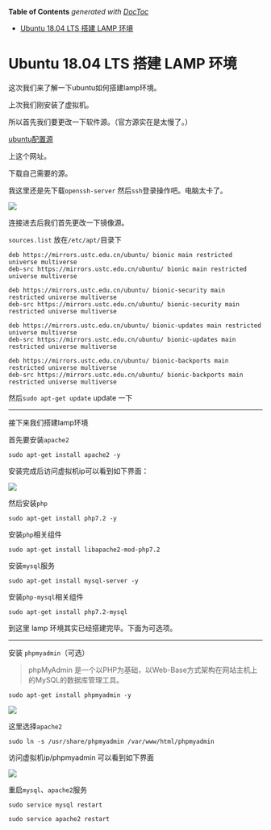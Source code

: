 <!-- START doctoc generated TOC please keep comment here to allow auto update -->
<!-- DON'T EDIT THIS SECTION, INSTEAD RE-RUN doctoc TO UPDATE -->
**Table of Contents**  *generated with [DocToc](https://github.com/thlorenz/doctoc)*

- [Ubuntu 18.04 LTS 搭建 LAMP 环境](#ubuntu-1804-lts-%E6%90%AD%E5%BB%BA-lamp-%E7%8E%AF%E5%A2%83)

<!-- END doctoc generated TOC please keep comment here to allow auto update -->

# Ubuntu 18.04 LTS 搭建 LAMP 环境

这次我们来了解一下ubuntu如何搭建lamp环境。

上次我们刚安装了虚拟机。

所以首先我们要更改一下软件源。（官方源实在是太慢了。）

[ubuntu配置源](https://mirrors.ustc.edu.cn/repogen/)

上这个网址。

下载自己需要的源。

我这里还是先下载`openssh-server` 然后`ssh`登录操作吧。电脑太卡了。

![](https://ws1.sinaimg.cn/large/bdc70b0agy1fs9d4m33wkj20o90f5dgw.jpg)

连接进去后我们首先更改一下镜像源。

`sources.list` 放在`/etc/apt/`目录下

```
deb https://mirrors.ustc.edu.cn/ubuntu/ bionic main restricted universe multiverse
deb-src https://mirrors.ustc.edu.cn/ubuntu/ bionic main restricted universe multiverse

deb https://mirrors.ustc.edu.cn/ubuntu/ bionic-security main restricted universe multiverse
deb-src https://mirrors.ustc.edu.cn/ubuntu/ bionic-security main restricted universe multiverse

deb https://mirrors.ustc.edu.cn/ubuntu/ bionic-updates main restricted universe multiverse
deb-src https://mirrors.ustc.edu.cn/ubuntu/ bionic-updates main restricted universe multiverse

deb https://mirrors.ustc.edu.cn/ubuntu/ bionic-backports main restricted universe multiverse
deb-src https://mirrors.ustc.edu.cn/ubuntu/ bionic-backports main restricted universe multiverse
```

然后`sudo apt-get update` update 一下

---

接下来我们搭建lamp环境

首先要安装`apache2`

```
sudo apt-get install apache2 -y
```

安装完成后访问虚拟机ip可以看到如下界面：

![](https://ws1.sinaimg.cn/large/bdc70b0agy1fs9dqpuhmij21fm0rhmzx.jpg)

然后安装`php`

```
sudo apt-get install php7.2 -y
```

安装`php`相关组件

```
sudo apt-get install libapache2-mod-php7.2
```

安装`mysql`服务

```
sudo apt-get install mysql-server -y
```

安装`php-mysql`相关组件

```
sudo apt-get install php7.2-mysql
```

到这里 lamp 环境其实已经搭建完毕。下面为可选项。

---

安装 `phpmyadmin`（可选）

>  phpMyAdmin 是一个以PHP为基础，以Web-Base方式架构在网站主机上的MySQL的数据库管理工具。

```
sudo apt-get install phpmyadmin -y
```

![](https://ws1.sinaimg.cn/large/bdc70b0agy1fs9dn84jsoj20om0q2t94.jpg)

这里选择`apache2`

```
sudo ln -s /usr/share/phpmyadmin /var/www/html/phpmyadmin
```

访问虚拟机ip/phpmyadmin 可以看到如下界面

![](https://ws1.sinaimg.cn/large/bdc70b0agy1fs9ds3kjz3j21fm0rhgm9.jpg)

重启`mysql`、`apache2`服务 

```
sudo service mysql restart
```

```
sudo service apache2 restart
```

